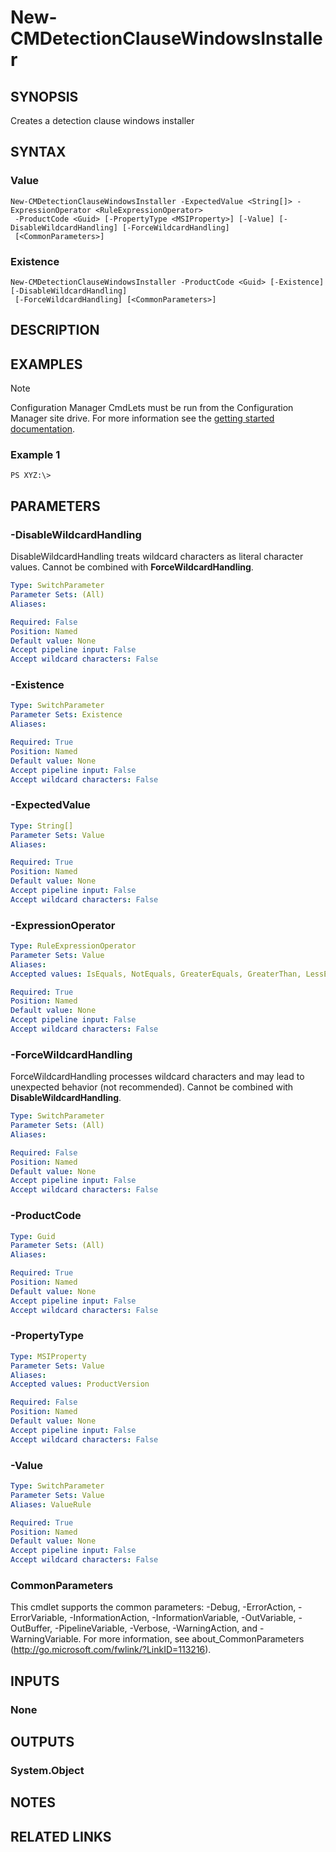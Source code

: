 ﻿---
external help file: AdminUI.PS.Dcm.dll-Help.xml
online version: 
schema: 2.0.0
---

# New-CMDetectionClauseWindowsInstaller

## SYNOPSIS
Creates a detection clause windows installer

## SYNTAX

### Value
```
New-CMDetectionClauseWindowsInstaller -ExpectedValue <String[]> -ExpressionOperator <RuleExpressionOperator>
 -ProductCode <Guid> [-PropertyType <MSIProperty>] [-Value] [-DisableWildcardHandling] [-ForceWildcardHandling]
 [<CommonParameters>]
```

### Existence
```
New-CMDetectionClauseWindowsInstaller -ProductCode <Guid> [-Existence] [-DisableWildcardHandling]
 [-ForceWildcardHandling] [<CommonParameters>]
```

## DESCRIPTION
 

## EXAMPLES

> [!NOTE]
> Configuration Manager CmdLets must be run from the Configuration Manager site drive.  For more information see the [getting started documentation](https://docs.microsoft.com/en-us/powershell/sccm/overview).


### Example 1
```
PS XYZ:\>  
```

 

## PARAMETERS

### -DisableWildcardHandling
DisableWildcardHandling treats wildcard characters as literal character values. Cannot be combined with **ForceWildcardHandling**.

```yaml
Type: SwitchParameter
Parameter Sets: (All)
Aliases: 

Required: False
Position: Named
Default value: None
Accept pipeline input: False
Accept wildcard characters: False
```

### -Existence
 

```yaml
Type: SwitchParameter
Parameter Sets: Existence
Aliases: 

Required: True
Position: Named
Default value: None
Accept pipeline input: False
Accept wildcard characters: False
```

### -ExpectedValue
 

```yaml
Type: String[]
Parameter Sets: Value
Aliases: 

Required: True
Position: Named
Default value: None
Accept pipeline input: False
Accept wildcard characters: False
```

### -ExpressionOperator
 

```yaml
Type: RuleExpressionOperator
Parameter Sets: Value
Aliases: 
Accepted values: IsEquals, NotEquals, GreaterEquals, GreaterThan, LessEquals, LessThan

Required: True
Position: Named
Default value: None
Accept pipeline input: False
Accept wildcard characters: False
```

### -ForceWildcardHandling
ForceWildcardHandling processes wildcard characters and may lead to unexpected behavior (not recommended). Cannot be combined with **DisableWildcardHandling**.

```yaml
Type: SwitchParameter
Parameter Sets: (All)
Aliases: 

Required: False
Position: Named
Default value: None
Accept pipeline input: False
Accept wildcard characters: False
```

### -ProductCode
 

```yaml
Type: Guid
Parameter Sets: (All)
Aliases: 

Required: True
Position: Named
Default value: None
Accept pipeline input: False
Accept wildcard characters: False
```

### -PropertyType
 

```yaml
Type: MSIProperty
Parameter Sets: Value
Aliases: 
Accepted values: ProductVersion

Required: False
Position: Named
Default value: None
Accept pipeline input: False
Accept wildcard characters: False
```

### -Value
 

```yaml
Type: SwitchParameter
Parameter Sets: Value
Aliases: ValueRule

Required: True
Position: Named
Default value: None
Accept pipeline input: False
Accept wildcard characters: False
```

### CommonParameters
This cmdlet supports the common parameters: -Debug, -ErrorAction, -ErrorVariable, -InformationAction, -InformationVariable, -OutVariable, -OutBuffer, -PipelineVariable, -Verbose, -WarningAction, and -WarningVariable. For more information, see about_CommonParameters (http://go.microsoft.com/fwlink/?LinkID=113216).

## INPUTS

### None

## OUTPUTS

### System.Object

## NOTES

## RELATED LINKS


